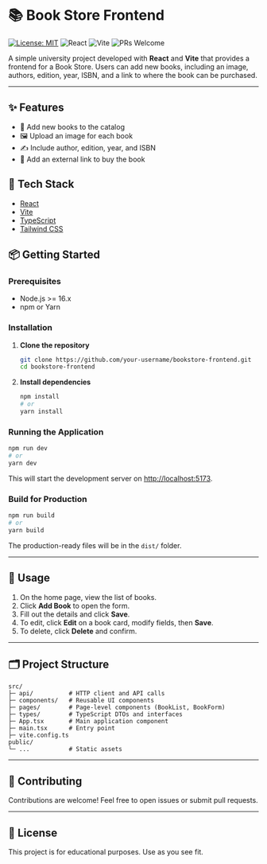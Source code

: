 # 📚 Book Store Frontend

[![License: MIT](https://img.shields.io/badge/License-MIT-yellow.svg)](https://opensource.org/licenses/MIT)
![React](https://img.shields.io/badge/React-18.x-blue?logo=react)
![Vite](https://img.shields.io/badge/Vite-Frontend-lightblue?logo=vite)
![PRs Welcome](https://img.shields.io/badge/PRs-welcome-brightgreen.svg)

A simple university project developed with **React** and **Vite** that provides a frontend for a Book Store. Users can add new books, including an image, authors, edition, year, ISBN, and a link to where the book can be purchased.

---

## ✨ Features

- 📖 Add new books to the catalog
- 🖼 Upload an image for each book
- ✍️ Include author, edition, year, and ISBN
- 🔗 Add an external link to buy the book

## 🚀 Tech Stack

- [React](https://reactjs.org/)
- [Vite](https://vitejs.dev/)
- [TypeScript](https://www.typescriptlang.org/)
- [Tailwind CSS](https://tailwindcss.com/)

## 📦 Getting Started

### Prerequisites

- Node.js >= 16.x
- npm or Yarn

### Installation

1. **Clone the repository**
   ```bash
   git clone https://github.com/your-username/bookstore-frontend.git
   cd bookstore-frontend
   ```

2. **Install dependencies**
   ```bash
   npm install
   # or
   yarn install
   ```

### Running the Application

```bash
npm run dev
# or
yarn dev
```

This will start the development server on [http://localhost:5173](http://localhost:5173).

### Build for Production

```bash
npm run build
# or
yarn build
```

The production-ready files will be in the `dist/` folder.

---

## 🎨 Usage

1. On the home page, view the list of books.
2. Click **Add Book** to open the form.
3. Fill out the details and click **Save**.
4. To edit, click **Edit** on a book card, modify fields, then **Save**.
5. To delete, click **Delete** and confirm.

---

## 🗂️ Project Structure

```plaintext
src/
├─ api/          # HTTP client and API calls
├─ components/   # Reusable UI components
├─ pages/        # Page-level components (BookList, BookForm)
├─ types/        # TypeScript DTOs and interfaces
├─ App.tsx       # Main application component
├─ main.tsx      # Entry point
├─ vite.config.ts
public/
└─ ...           # Static assets
```

---

## 🤝 Contributing

Contributions are welcome! Feel free to open issues or submit pull requests.

---

## 📄 License

This project is for educational purposes. Use as you see fit.

